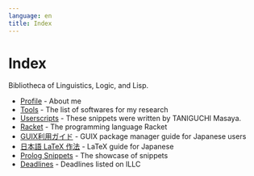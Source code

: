 ```yaml
---
language: en
title: Index
---
```


# Index

Bibliotheca of Linguistics, Logic, and Lisp.

- [Profile](/profile.html) - About me
- [Tools](/tools.html) - The list of softwares for my research
- [Userscripts](/userscript.html) - These snippets were written by TANIGUCHI Masaya.
- [Racket](/racket.html) - The programming language Racket
- [GUIX利用ガイド](/guix_ja.html) - GUIX package manager guide for Japanese users
- [日本語 LaTeX 作法](/latex_ja.html) - LaTeX guide for Japanese
- [Prolog Snippets](/prolog_snippets.html) - The showcase of snippets
- [Deadlines](https://tani.github.io/illc-cfps/) - Deadlines listed on ILLC
